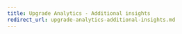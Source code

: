 ```yaml
---
title: Upgrade Analytics - Additional insights
redirect_url: upgrade-analytics-additional-insights.md
---
```


